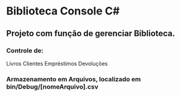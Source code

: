 # Biblioteca Console C#
## Projeto com função de gerenciar Biblioteca.

### Controle de:
  Livros
  Clientes
  Empréstimos
  Devoluções
  
### Armazenamento em Arquivos, localizado em bin/Debug/[nomeArquivo].csv

